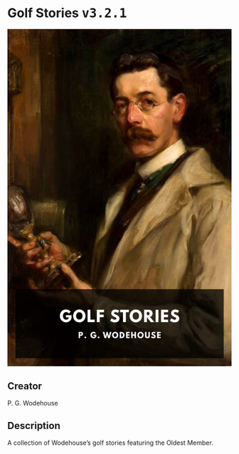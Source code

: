 
# Golf Stories <kbd>v3.2.1</kbd>

<center>
  <img src="./cover-1024.jpg"/>
</center>

## Creator
P. G. Wodehouse

## Description
A collection of Wodehouse’s golf stories featuring the Oldest Member.
